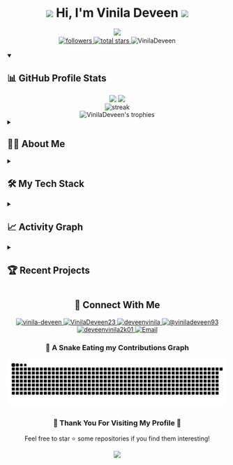 <!--- 👋 Hi, I’m @VinilaDeveen
- 👀 I’m interested in ...
- 🌱 I’m currently learning ...
- 💞️ I’m looking to collaborate on ...
- 📫 How to reach me ...
- 😄 Pronouns: ...
- ⚡ Fun fact: ...

VinilaDeveen/VinilaDeveen is a ✨ special ✨ repository because its `README.md` (this file) appears on your GitHub profile.
You can click the Preview link to take a look at your changes.-->


<h1 align="center">
  <img src="https://media.giphy.com/media/hvRJCLFzcasrR4ia7z/giphy.gif" width="30">
  <b>Hi, I'm Vinila Deveen</b>
  <img src="https://media.giphy.com/media/hvRJCLFzcasrR4ia7z/giphy.gif" width="30">
</h1>

<div align="center">
  <img src="https://readme-typing-svg.herokuapp.com/?lines=Full%20Stack%20Developer;Web%20Developer;UI/UX%20Enthusiast;Problem%20Solver;Always%20learning%20new%20tech&font=Fira%20Code&center=true&width=500&height=50&color=58a6ff&vCenter=true&size=22&pause=1000">
</div>

<div align="center">
  <a href="https://github.com/VinilaDeveen?tab=followers">
    <img alt="followers" title="Follow me on Github" src="https://custom-icon-badges.demolab.com/github/followers/VinilaDeveen?color=236ad3&labelColor=1155ba&style=for-the-badge&logo=person-add&label=Follow&logoColor=white"/>
  </a>
  <a href="https://github.com/VinilaDeveen?tab=repositories&sort=stargazers">
    <img alt="total stars" title="Total stars on GitHub" src="https://custom-icon-badges.demolab.com/github/stars/VinilaDeveen?color=55960c&style=for-the-badge&labelColor=488207&logo=star"/>
  </a>
  <img src="https://komarev.com/ghpvc/?username=VinilaDeveen&label=Profile%20views&color=0e75b6&style=for-the-badge" alt="VinilaDeveen" />
</div>

<br />

<details open>
  <summary><h2>📊 GitHub Profile Stats</h2></summary>
  <div align="center">
    <img height="180em" src="https://github-readme-stats.vercel.app/api?username=VinilaDeveen&show_icons=true&theme=tokyonight&hide_border=true&include_all_commits=true&count_private=true" />
    <img height="180em" src="https://github-readme-stats.vercel.app/api/top-langs/?username=VinilaDeveen&layout=compact&langs_count=8&theme=tokyonight&hide_border=true" />
  </div>
  <div align="center">
    <img src="https://github-readme-streak-stats.herokuapp.com/?user=VinilaDeveen&theme=dark&hide_border=false" alt="streak"/>

  </div>
  <div align="center">
    <img src="https://github-profile-trophy.vercel.app/?username=VinilaDeveen&theme=tokyonight&column=7&margin-w=15&margin-h=15&no-bg=true&no-frame=true" alt="VinilaDeveen's trophies" />
  </div>
</details>

<details>
  <summary><h2>👨‍💻 About Me</h2></summary>
  <img align="right" height="150" src="https://media.giphy.com/media/M9gbBd9nbDrOTu1Mqx/giphy.gif"/>
  <ul>
    <li>🎓 Computer Science Undergraduate at KIU</li>
    <li>🌱 Currently learning C# Language</li>
    <li>💼 Aspiring to become a proficient Full Stack Developer</li>
    <li>🔭 Working on various web development projects</li>
    <li>📫 Reach me at: <a href="mailto:deveenvinila2k01@gmail.com">deveenvinila2k01@gmail.com</a></li>
    <li>⚡ Fun fact: Call me as Vinila</li>
  </ul>
</details>

<details>
  <summary><h2>🛠️ My Tech Stack</h2></summary>
  
  <h3>👨‍💻 Programming and Markup Languages</h3>
  <p>
    <img alt="HTML" src="https://img.shields.io/badge/HTML5-E34F26?style=for-the-badge&logo=html5&logoColor=white">
    <img alt="CSS" src="https://img.shields.io/badge/CSS3-1572B6?style=for-the-badge&logo=css3&logoColor=white">
    <img alt="JavaScript" src="https://img.shields.io/badge/JavaScript-F7DF1E?style=for-the-badge&logo=javascript&logoColor=black">
    <img alt="TypeScript" src="https://img.shields.io/badge/TypeScript-007ACC?style=for-the-badge&logo=typescript&logoColor=white">
    <img alt="Java" src="https://img.shields.io/badge/Java-ED8B00?style=for-the-badge&logo=openjdk&logoColor=white">
    <img alt="Python" src="https://img.shields.io/badge/Python-3776AB?style=for-the-badge&logo=python&logoColor=white">
    <img alt="C#" src="https://img.shields.io/badge/C%23-239120?style=for-the-badge&logo=c-sharp&logoColor=white">
  </p>

  <h3>🧰 Frameworks and Libraries</h3>
  <p>
    <img alt="React" src="https://img.shields.io/badge/React-20232A?style=for-the-badge&logo=react&logoColor=61DAFB">
    <img alt="Next.js" src="https://img.shields.io/badge/Next.js-000000?style=for-the-badge&logo=next.js&logoColor=white">
    <img alt="Node.js" src="https://img.shields.io/badge/Node.js-339933?style=for-the-badge&logo=node.js&logoColor=white">
    <img alt="Express.js" src="https://img.shields.io/badge/Express.js-404D59?style=for-the-badge&logo=express&logoColor=white">
    <img alt="Bootstrap" src="https://img.shields.io/badge/Bootstrap-7952B3?style=for-the-badge&logo=bootstrap&logoColor=white">
    <img alt="Tailwind CSS" src="https://img.shields.io/badge/Tailwind_CSS-38B2AC?style=for-the-badge&logo=tailwind-css&logoColor=white">
    <img alt="Spring Boot" src="https://img.shields.io/badge/Spring_Boot-6DB33F?style=for-the-badge&logo=spring-boot&logoColor=white">
    <img alt="Hibernate" src="https://img.shields.io/badge/Hibernate-59666C?style=for-the-badge&logo=hibernate&logoColor=white">
    <img alt="Vite" src="https://img.shields.io/badge/Vite-646CFF?style=for-the-badge&logo=vite&logoColor=white">
  </p>

  <h3>🗄️ Databases and Cloud Hosting</h3>
  <p>
    <img alt="MongoDB" src="https://img.shields.io/badge/MongoDB-4EA94B?style=for-the-badge&logo=mongodb&logoColor=white">
    <img alt="MySQL" src="https://img.shields.io/badge/MySQL-005C84?style=for-the-badge&logo=mysql&logoColor=white">
    <img alt="GitHub Pages" src="https://img.shields.io/badge/GitHub_Pages-222222?style=for-the-badge&logo=github&logoColor=white">
    <img alt="Heroku" src="https://img.shields.io/badge/Heroku-430098?style=for-the-badge&logo=heroku&logoColor=white">
    <img alt="Vercel" src="https://img.shields.io/badge/Vercel-000000?style=for-the-badge&logo=vercel&logoColor=white">
  </p>

  <h3>💻 Software and Tools</h3>
  <p>
    <img alt="Visual Studio Code" src="https://img.shields.io/badge/Visual_Studio_Code-0078D4?style=for-the-badge&logo=visual%20studio%20code&logoColor=white">
    <img alt="Git" src="https://img.shields.io/badge/GIT-E44C30?style=for-the-badge&logo=git&logoColor=white">
    <img alt="GitHub" src="https://img.shields.io/badge/GitHub-100000?style=for-the-badge&logo=github&logoColor=white">
    <img alt="Figma" src="https://img.shields.io/badge/Figma-F24E1E?style=for-the-badge&logo=figma&logoColor=white">
    <img alt="Postman" src="https://img.shields.io/badge/Postman-FF6C37?style=for-the-badge&logo=postman&logoColor=white">
    <img alt="npm" src="https://img.shields.io/badge/npm-CB3837?style=for-the-badge&logo=npm&logoColor=white">
  </p>
</details>

<details>
  <summary><h2>📈 Activity Graph</h2></summary>
  <br/>
  <div align="center">
    <img alt="Vinila's Activity Graph" src="https://github-readme-activity-graph.vercel.app/graph?username=VinilaDeveen&theme=tokyo-night&hide_border=true" />
  </div>
</details>

<details>
  <summary><h2>🏆 Recent Projects</h2></summary>
  <div align="center">
    <a href="https://github.com/VinilaDeveen/project-name-1">
      <img width="278" src="https://denvercoder1-github-readme-stats.vercel.app/api/pin/?username=VinilaDeveen&repo=project-name-1&theme=tokyonight&hide_border=true" alt="project-1"/>
    </a>
    <a href="https://github.com/VinilaDeveen/project-name-2">
      <img width="278" src="https://denvercoder1-github-readme-stats.vercel.app/api/pin/?username=VinilaDeveen&repo=project-name-2&theme=tokyonight&hide_border=true" alt="project-2"/>
    </a>
    <a href="https://github.com/VinilaDeveen/project-name-3">
      <img width="278" src="https://denvercoder1-github-readme-stats.vercel.app/api/pin/?username=VinilaDeveen&repo=project-name-3&theme=tokyonight&hide_border=true" alt="project-3"/>
    </a>
  </div>
  <p align="center">
    <a href="https://github.com/VinilaDeveen?tab=repositories"><img alt="View All Repositories" title="View All Repositories" src="https://img.shields.io/badge/View%20All-Repositories-blue?style=for-the-badge"/></a>
  </p>
</details>

<h2 align="center">🤝 Connect With Me</h2>
<p align="center">
  <a href="https://linkedin.com/in/vinila-deveen" target="blank">
    <img src="https://img.shields.io/badge/LinkedIn-0077B5?style=for-the-badge&logo=linkedin&logoColor=white" alt="vinila-deveen" />
  </a>
  <a href="https://www.facebook.com/vinila.deveen" target="blank">
    <img src="https://img.shields.io/badge/Facebook-1877F2?style=for-the-badge&logo=facebook&logoColor=white" alt="VinilaDeveen23" />
  </a>
  <a href="https://instagram.com/deveenvinila" target="blank">
    <img src="https://img.shields.io/badge/Instagram-E4405F?style=for-the-badge&logo=instagram&logoColor=white" alt="deveenvinila" />
  </a>
  <a href="http://www.youtube.com/@viniladeveen93" target="blank">
    <img src="https://img.shields.io/badge/YouTube-FF0000?style=for-the-badge&logo=youtube&logoColor=white" alt="@viniladeveen93" />
  </a>
  <a href="https://www.hackerrank.com/deveenvinila2k01" target="blank">
    <img src="https://img.shields.io/badge/HackerRank-2EC866?style=for-the-badge&logo=hackerrank&logoColor=white" alt="deveenvinila2k01" />
  </a>
  <a href="mailto:deveenvinila2k01@gmail.com">
    <img src="https://img.shields.io/badge/Gmail-D14836?style=for-the-badge&logo=gmail&logoColor=white" alt="Email" />
  </a>
</p>

<h3 align='center'>🐍 A Snake Eating my Contributions Graph</h3>

<div align="center">
  <img src = "https://github.com/7oSkaaa/7oSkaaa/blob/output/github-contribution-grid-snake.svg?" alt = "Snake Game"/>
</div>

<div align="center">
  <h3>🙏 Thank You For Visiting My Profile 🙏</h3>
  <p>Feel free to star ⭐ some repositories if you find them interesting!</p>
  <img src="https://capsule-render.vercel.app/api?type=waving&color=gradient&height=100&section=footer&animation=twinkling"/>
</div>

